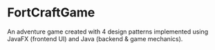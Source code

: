 # FortCraftGame
An adventure game created with 4 design patterns implemented using JavaFX (frontend UI) and Java (backend &amp; game mechanics).
